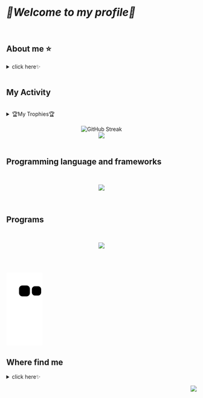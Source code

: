 # *💖Welcome to my profile💖* 
<br>

## About me ⭐
<details>
    <summary>click here✨</summary>
    <ul>
            <li> I am 18y </li>
            <li> I am living in Brazil </li>
            <li> I like cartoon, games, music and drawing </li>
            <li> If you like this profile, starred and follow me 💕</li>
     </ul>
</details>       
<br>

## My Activity  
<br>
    <div>
     <details>
     <summary>🏆My Trophies🏆</summary>
    <br />
<p align="center">
        <img src="https://github-profile-trophy.vercel.app/?username=MilenaMartini&theme=darkhub&margin-w=15" alt="Trophies GitHub" />
</p>
  
 </details> 
    </div>
    <br />
 
<div align='center'>
<img src="https://github-readme-streak-kohl.vercel.app?user=MilenaMartini&theme=buefy-dark&exclude_days=Sun%2CSat&sideLabels=FF3860&fire=FF3860" alt="GitHub Streak" />
    <br>
<img src="https://github-readme-stats.vercel.app/api/top-langs/?username=MilenaMartini&layout=compact&bg_color=1a1b27&title_color=7957d5&text_color=a0a0a1">
        
<div style="display: inline_block" align="center"><br>

 </div>
  </div>
 
 ## Programming language and frameworks
 <br> 
  <p align="center">
    <img src="https://skillicons.dev/icons?i=cs,css,html,js,php,react,sass,vue,ts,tailwind&perline=5" />
  </p>
  <br />
 
 ## Programs
 
   <br> 
  <p align="center">
    <img src="https://skillicons.dev/icons?i=mysql,visualstudio,vscode" />
  </p>
  <br />

## 
    
![Snake animation](https://github.com/MilenaMartini/MilenaMartini/blob/output/github-contribution-grid-snake.svg)

</div>

## Where find me

<details>
    <summary>click here✨</summary>
    
<p align="center">
  <a href="https://linkedin.com/in/MilenaMartini" target="blank"><img align="center" src="https://raw.githubusercontent.com/rahuldkjain/github-profile-readme-generator/master/src/images/icons/Social/linked-in-alt.svg" alt="MilenaMartini" height="35" width="40" /></a> 
  <a href="https://instagram.com/lena_miart" target="blank"><img align="center" src="https://raw.githubusercontent.com/rahuldkjain/github-profile-readme-generator/master/src/images/icons/Social/instagram.svg" alt="MilenaMartini" height="35" width="40" /></a>


</p>
</details>

<p align="end">
<a href="https://visitorbadge.io/status?path=https%3A%2F%2Fgithub.com%2FMilenaMartini%2FMilenaMartini%2Fedit%2Fmain%2FREADME.md"><img src="https://api.visitorbadge.io/api/visitors?path=https%3A%2F%2Fgithub.com%2FMilenaMartini%2FMilenaMartini%2Fedit%2Fmain%2FREADME.md&label=Visitantes&labelColor=%231c1c1c&countColor=%23ff0000" /></a>
</p>

    

